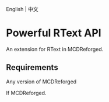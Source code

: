 English | 中文

# Powerful RText API

An extension for RText in MCDReforged.

## Requirements

Any version of MCDReforged

If MCDReforged.